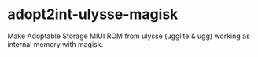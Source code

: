 # adopt2int-ulysse-magisk
Make Adoptable Storage MIUI ROM from ulysse (ugglite &amp; ugg) working as internal memory with magisk.
